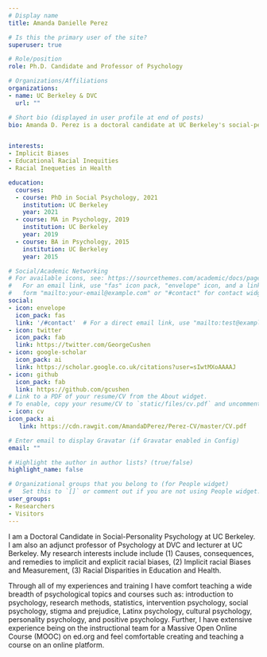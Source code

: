 ```yaml
---
# Display name
title: Amanda Danielle Perez

# Is this the primary user of the site?
superuser: true

# Role/position
role: Ph.D. Candidate and Professor of Psychology 

# Organizations/Affiliations
organizations:
- name: UC Berkeley & DVC
  url: ""

# Short bio (displayed in user profile at end of posts)
bio: Amanda D. Perez is a doctoral candidate at UC Berkeley's social-personality Ph.D. program. She is also an adjunct professor of psychology at DVC and a psychology lecturer at UC Berkeley.


interests:
- Implicit Biases
- Educational Racial Inequities
- Racial Inequeties in Health

education:
  courses:
  - course: PhD in Social Psychology, 2021
    institution: UC Berkeley
    year: 2021
  - course: MA in Psychology, 2019
    institution: UC Berkeley
    year: 2019
  - course: BA in Psychology, 2015
    institution: UC Berkeley
    year: 2015

# Social/Academic Networking
# For available icons, see: https://sourcethemes.com/academic/docs/page-builder/#icons
#   For an email link, use "fas" icon pack, "envelope" icon, and a link in the
#   form "mailto:your-email@example.com" or "#contact" for contact widget.
social:
- icon: envelope
  icon_pack: fas
  link: '/#contact'  # For a direct email link, use "mailto:test@example.org".
- icon: twitter
  icon_pack: fab
  link: https://twitter.com/GeorgeCushen
- icon: google-scholar
  icon_pack: ai
  link: https://scholar.google.co.uk/citations?user=sIwtMXoAAAAJ
- icon: github
  icon_pack: fab
  link: https://github.com/gcushen
# Link to a PDF of your resume/CV from the About widget.
# To enable, copy your resume/CV to `static/files/cv.pdf` and uncomment the lines below.
- icon: cv
icon_pack: ai
   link: https://cdn.rawgit.com/AmandaDPerez/Perez-CV/master/CV.pdf

# Enter email to display Gravatar (if Gravatar enabled in Config)
email: ""

# Highlight the author in author lists? (true/false)
highlight_name: false

# Organizational groups that you belong to (for People widget)
#   Set this to `[]` or comment out if you are not using People widget.
user_groups:
- Researchers
- Visitors
---
```


I am a Doctoral Candidate in Social-Personality Psychology at UC Berkeley. I am also an adjunct professor of Psychology at DVC and lecturer at UC Berkeley. My research interests include include (1) Causes, consequences, and remedies to implicit and explicit racial biases, (2) Implicit racial Biases and Measurement, (3) Racial Disparities in Education and Health. 

Through all of my experiences and training I have comfort teaching a wide breadth of psychological topics and courses such as: introduction to psychology, research methods, statistics, intervention psychology, social psychology, stigma and prejudice, Latinx psychology, cultural psychology, personality psychology, and positive psychology. Further, I have extensive experience being on the instructional team for a Massive Open Online Course (MOOC) on ed.org and feel comfortable creating and teaching a course on an online platform.
